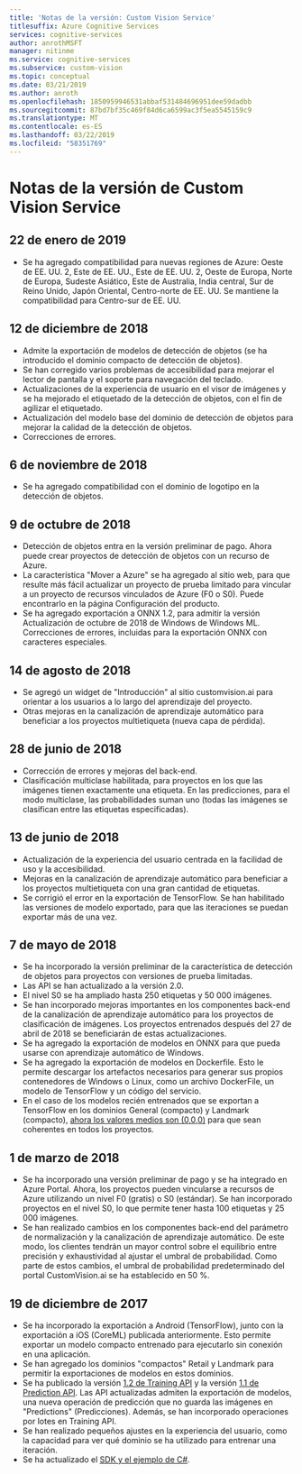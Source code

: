 ```yaml
---
title: 'Notas de la versión: Custom Vision Service'
titlesuffix: Azure Cognitive Services
services: cognitive-services
author: anrothMSFT
manager: nitinme
ms.service: cognitive-services
ms.subservice: custom-vision
ms.topic: conceptual
ms.date: 03/21/2019
ms.author: anroth
ms.openlocfilehash: 1850959946531abbaf531484696951dee59dadbb
ms.sourcegitcommit: 87bd7bf35c469f84d6ca6599ac3f5ea5545159c9
ms.translationtype: MT
ms.contentlocale: es-ES
ms.lasthandoff: 03/22/2019
ms.locfileid: "58351769"
---
```

# <a name="custom-vision-service-release-notes"></a>Notas de la versión de Custom Vision Service

## <a name="january-22-2019"></a>22 de enero de 2019
- Se ha agregado compatibilidad para nuevas regiones de Azure: Oeste de EE. UU. 2, Este de EE. UU., Este de EE. UU. 2, Oeste de Europa, Norte de Europa, Sudeste Asiático, Este de Australia, India central, Sur de Reino Unido, Japón Oriental, Centro-norte de EE. UU. Se mantiene la compatibilidad para Centro-sur de EE. UU. 

## <a name="december-12-2018"></a>12 de diciembre de 2018
- Admite la exportación de modelos de detección de objetos (se ha introducido el dominio compacto de detección de objetos).
- Se han corregido varios problemas de accesibilidad para mejorar el lector de pantalla y el soporte para navegación del teclado. 
- Actualizaciones de la experiencia de usuario en el visor de imágenes y se ha mejorado el etiquetado de la detección de objetos, con el fin de agilizar el etiquetado.  
- Actualización del modelo base del dominio de detección de objetos para mejorar la calidad de la detección de objetos. 
- Correcciones de errores.

## <a name="november-6-2018"></a>6 de noviembre de 2018
- Se ha agregado compatibilidad con el dominio de logotipo en la detección de objetos.

## <a name="october-9-2018"></a>9 de octubre de 2018
- Detección de objetos entra en la versión preliminar de pago. Ahora puede crear proyectos de detección de objetos con un recurso de Azure.
- La característica "Mover a Azure" se ha agregado al sitio web, para que resulte más fácil actualizar un proyecto de prueba limitado para vincular a un proyecto de recursos vinculados de Azure (F0 o S0). Puede encontrarlo en la página Configuración del producto.  
- Se ha agregado exportación a ONNX 1.2, para admitir la versión Actualización de octubre de 2018 de Windows de Windows ML.
Correcciones de errores, incluidas para la exportación ONNX con caracteres especiales. 

## <a name="august-14-2018"></a>14 de agosto de 2018
- Se agregó un widget de "Introducción" al sitio customvision.ai para orientar a los usuarios a lo largo del aprendizaje del proyecto. 
- Otras mejoras en la canalización de aprendizaje automático para beneficiar a los proyectos multietiqueta (nueva capa de pérdida).

## <a name="june-28-2018"></a>28 de junio de 2018
- Corrección de errores y mejoras del back-end.
- Clasificación multiclase habilitada, para proyectos en los que las imágenes tienen exactamente una etiqueta. En las predicciones, para el modo multiclase, las probabilidades suman uno (todas las imágenes se clasifican entre las etiquetas especificadas).

## <a name="june-13-2018"></a>13 de junio de 2018
- Actualización de la experiencia del usuario centrada en la facilidad de uso y la accesibilidad. 
- Mejoras en la canalización de aprendizaje automático para beneficiar a los proyectos multietiqueta con una gran cantidad de etiquetas.
- Se corrigió el error en la exportación de TensorFlow. Se han habilitado las versiones de modelo exportado, para que las iteraciones se puedan exportar más de una vez. 

## <a name="may-7-2018"></a>7 de mayo de 2018
- Se ha incorporado la versión preliminar de la característica de detección de objetos para proyectos con versiones de prueba limitadas.
- Las API se han actualizado a la versión 2.0.
- El nivel S0 se ha ampliado hasta 250 etiquetas y 50 000 imágenes. 
- Se han incorporado mejoras importantes en los componentes back-end de la canalización de aprendizaje automático para los proyectos de clasificación de imágenes. Los proyectos entrenados después del 27 de abril de 2018 se beneficiarán de estas actualizaciones.
- Se ha agregado la exportación de modelos en ONNX para que pueda usarse con aprendizaje automático de Windows.
- Se ha agregado la exportación de modelos en Dockerfile. Esto le permite descargar los artefactos necesarios para generar sus propios contenedores de Windows o Linux, como un archivo DockerFile, un modelo de TensorFlow y un código del servicio. 
- En el caso de los modelos recién entrenados que se exportan a TensorFlow en los dominios General (compacto) y Landmark (compacto), [ahora los valores medios son (0,0,0)](https://github.com/azure-samples/cognitive-services-android-customvision-sample) para que sean coherentes en todos los proyectos. 

## <a name="march-1-2018"></a>1 de marzo de 2018
- Se ha incorporado una versión preliminar de pago y se ha integrado en Azure Portal. Ahora, los proyectos pueden vincularse a recursos de Azure utilizando un nivel F0 (gratis) o S0 (estándar). Se han incorporado proyectos en el nivel S0, lo que permite tener hasta 100 etiquetas y 25 000 imágenes. 
- Se han realizado cambios en los componentes back-end del parámetro de normalización y la canalización de aprendizaje automático. De este modo, los clientes tendrán un mayor control sobre el equilibrio entre precisión y exhaustividad al ajustar el umbral de probabilidad. Como parte de estos cambios, el umbral de probabilidad predeterminado del portal CustomVision.ai se ha establecido en 50 %.

## <a name="december-19-2017"></a>19 de diciembre de 2017

- Se ha incorporado la exportación a Android (TensorFlow), junto con la exportación a iOS (CoreML) publicada anteriormente. Esto permite exportar un modelo compacto entrenado para ejecutarlo sin conexión en una aplicación.
- Se han agregado los dominios "compactos" Retail y Landmark para permitir la exportaciones de modelos en estos dominios.
- Se ha publicado la versión [1.2 de Training API](https://southcentralus.dev.cognitive.microsoft.com/docs/services/f2d62aa3b93843d79e948fe87fa89554/operations/5a3044ee08fa5e06b890f11f) y la versión [1.1 de Prediction API](https://southcentralus.dev.cognitive.microsoft.com/docs/services/57982f59b5964e36841e22dfbfe78fc1/operations/5a3044f608fa5e06b890f164). Las API actualizadas admiten la exportación de modelos, una nueva operación de predicción que no guarda las imágenes en "Predictions" (Predicciones). Además, se han incorporado operaciones por lotes en Training API.
- Se han realizado pequeños ajustes en la experiencia del usuario, como la capacidad para ver qué dominio se ha utilizado para entrenar una iteración.
- Se ha actualizado el [SDK y el ejemplo de C#](https://github.com/Microsoft/Cognitive-CustomVision-Windows).

